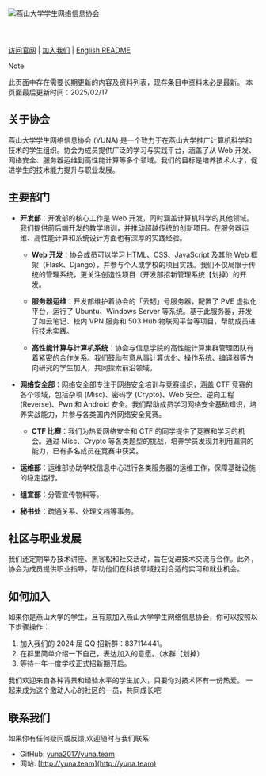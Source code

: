 <img src="https://yuna2017.github.io/yuna.team/logo-doubleline.svg" alt="燕山大学学生网络信息协会" style="padding: 40px 0;"/>

[访问官网](http://yuna.team/) | [加入我们](http://yuna.team/join-us/how-to.html) | [English README](https://github.com/yuna2017/yuna.team/blob/main/README_en.md)

> [!NOTE]
> 此页面中存在需要长期更新的内容及资料列表，现存条目中资料未必是最新。
> 本页面最后更新时间：2025/02/17

## 关于协会

燕山大学学生网络信息协会 (YUNA) 是一个致力于在燕山大学推广计算机科学和技术的学生组织。协会为成员提供广泛的学习与实践平台，涵盖了从 Web 开发、网络安全、服务器运维到高性能计算等多个领域。我们的目标是培养技术人才，促进学生的技术能力提升与职业发展。

## 主要部门

- **开发部**：开发部的核心工作是 Web 开发，同时涵盖计算机科学的其他领域。我们提供前后端开发的教学培训，并推动超越传统的创新项目。在服务器运维、高性能计算和系统设计方面也有深厚的实践经验。
  
  - **Web 开发**：协会成员可以学习 HTML、CSS、JavaScript 及其他 Web 框架（Flask、Django），并参与个人或学校的项目实践。我们不仅局限于传统的管理系统，更关注创造性项目（开发部招新管理系统【划掉）的开发。
  
  - **服务器运维**：开发部维护着协会的「云韧」号服务器，配置了 PVE 虚拟化平台，运行了 Ubuntu、Windows Server 等系统。基于此服务器，开发了如云笔记、校内 VPN 服务和 503 Hub 物联网平台等项目，帮助成员进行技术实践。
  
  - **高性能计算与计算机系统**：协会与信息学院的高性能计算集群管理团队有着紧密的合作关系。我们鼓励有意从事计算优化、操作系统、编译器等方向研究的学生加入，共同探索前沿领域。

- **网络安全部**：网络安全部专注于网络安全培训与竞赛组织，涵盖 CTF 竞赛的各个领域，包括杂项 (Misc)、密码学 (Crypto)、Web 安全、逆向工程 (Reverse)、Pwn 和 Android 安全。我们帮助成员学习网络安全基础知识，培养实战能力，并参与各类国内外网络安全竞赛。

  - **CTF 比赛**：我们为热爱网络安全和 CTF 的同学提供了竞赛和学习的机会。通过 Misc、Crypto 等各类题型的挑战，培养学员发现并利用漏洞的能力，已有多名成员在竞赛中获奖。
  
- **运维部**：运维部协助学校信息中心进行各类服务器的运维工作，保障基础设施的稳定运行。
- **组宣部**：分管宣传物料等。
- **秘书处**：疏通关系、处理文档等事务。

## 社区与职业发展

我们还定期举办技术讲座、黑客松和社交活动，旨在促进技术交流与合作。此外，协会为成员提供职业指导，帮助他们在科技领域找到合适的实习和就业机会。

## 如何加入

如果你是燕山大学的学生，且有意加入燕山大学学生网络信息协会，你可以按照以下步骤操作：

1. 加入我们的 2024 届 QQ 招新群：837114441。
2. 在群里简单介绍一下自己，表达加入的意愿。（水群【划掉）
3. 等待一年一度学校正式招新期开启。

我们欢迎来自各种背景和经验水平的学生加入，只要你对技术怀有一份热爱。
一起来成为这个激动人心的社区的一员，共同成长吧!

## 联系我们

如果你有任何疑问或反馈,欢迎随时与我们联系:

- GitHub: [yuna2017/yuna.team](http://github.com/yuna2017/yuna.team)
- 网站: [http://yuna.team](http://yuna.team)

